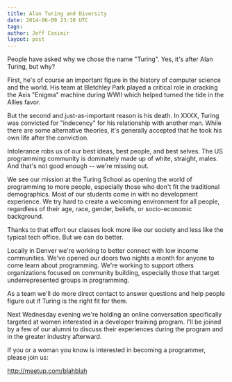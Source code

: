 ```yaml
---
title: Alan Turing and Diversity
date: 2014-06-09 23:10 UTC
tags:
author: Jeff Casimir
layout: post
---
```


People have asked why we chose the name "Turing". Yes, it's after Alan Turing,
but why?

First, he's of course an important figure in the history of computer science and
the world. His team at Bletchley Park played a critical role in cracking the
Axis "Enigma" machine during WWII which helped turned the tide in the Allies favor.

But the second and just-as-important reason is his death. In XXXX, Turing was
convicted for "indecency" for his relationship with another man. While there are
some alternative theories, it's generally accepted that he took his own life after
the conviction.

Intolerance robs us of our best ideas, best people, and best selves. The US programming
community is dominately made up of white, straight, males. And that's not good enough --
we're missing out.

We see our mission at the Turing School as opening the world of programming to
more people, especially those who don't fit the traditional demographics. Most of
our students come in with no development experience. We try hard to create a
welcoming environment for all people, regardless of their age, race, gender, beliefs,
or socio-economic background.

Thanks to that effort our classes look more like our society and less like the
typical tech office. But we can do better.

Locally in Denver we're working to better connect with low income communities. We've
opened our doors two nights a month for anyone to come learn about programming.
We're working to support others organizations focused on community building,
especially those that target underrepresented groups in programming.

As a team we'll do more direct contact to answer questions and help people figure
out if Turing is the right fit for them.

Next Wednesday evening we're holding an online conversation specifically
targeted at women interested in a developer training program. I'll be joined by
a few of our alumni to discuss their experiences during the program and in the
greater industry afterward.

If you or a woman you know is interested in becoming a programmer, please join us:

http://meetup.com/blahblah
